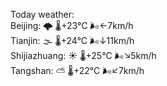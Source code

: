 Today weather:  
Beijing: 🌩  🌡️+23°C 🌬️←7km/h  
Tianjin: 🌫  🌡️+24°C 🌬️↓11km/h  
Shijiazhuang: ☀️   🌡️+25°C 🌬️↘5km/h  
Tangshan: ⛅️  🌡️+22°C 🌬️↙7km/h  
